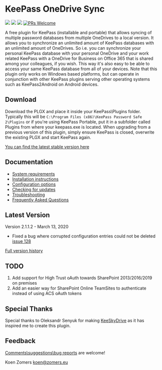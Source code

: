 # KeePass OneDrive Sync

![](https://github.com/KoenZomers/KeePassOneDriveSync/workflows/.NET%20Core/badge.svg) ![](https://img.shields.io/github/downloads/koenzomers/KeePassOneDriveSync/total.svg) ![](https://img.shields.io/github/issues/koenzomers/KeePassOneDriveSync.svg) [![PRs Welcome](https://img.shields.io/badge/PRs-welcome-brightgreen.svg?style=flat-square)](http://makeapullrequest.com)

A free plugin for KeePass (installable and portable) that allows syncing of multiple password databases from multiple OneDrives to a local version. It allows you to synchronize an unlimited amount of KeePass databases with an unlimited amount of OneDrives. So i.e. you can synchronize your personal KeePass database with your personal OneDrive and your work related KeePass with a OneDrive for Business on Office 365 that is shared among your colleagues, if you wish. This way it's also easy to be able to access your same KeePass database from all of your devices. Note that this plugin only works on Windows based platforms, but can operate in conjunction with other KeePass plugins serving other operating systems such as KeePass2Android on Android devices.

## Download ##
Download the PLGX and place it inside your KeePass\Plugins folder. Typically this will be `C:\Program Files (x86)\KeePass Password Safe 2\Plugins` or if you're using KeePass Portable, put it in a subfolder called Plugins from where your keepass.exe is located. When upgrading from a previous version of this plugin, simply ensure KeePass is closed, overwrite the existing PLGX and start KeePass again.

[You can find the latest stable version here](../../releases/latest)

## Documentation ##
- [System requirements](https://github.com/KoenZomers/KeePassOneDriveSync/wiki/System-Requirements)
- [Installation instructions](https://github.com/KoenZomers/KeePassOneDriveSync/wiki/Installation-instructions)
- [Configuration options](https://github.com/KoenZomers/KeePassOneDriveSync/wiki/Configuration-options)
- [Checking for updates](https://github.com/KoenZomers/KeePassOneDriveSync/wiki/Update-check)
- [Troubleshooting](https://github.com/KoenZomers/KeePassOneDriveSync/wiki/Troubleshooting)
- [Frequently Asked Questions](https://github.com/KoenZomers/KeePassOneDriveSync/wiki/FAQ)

## Latest Version

Version 2.1.1.2 - March 13, 2020

- Fixed a bug where corrupted configuration entries could not be deleted [issue 128](https://github.com/KoenZomers/KeePassOneDriveSync/issues/128)

[Full version history](https://github.com/KoenZomers/KeePassOneDriveSync/releases)

## TODO

1. Add support for High Trust oAuth towards SharePoint 2013/2016/2019 on premises
2. Add an easier way for SharePoint Online TeamSites to authenticate instead of using ACS oAuth tokens

## Special Thanks

Special thanks to Oleksandr Senyuk for making [KeeSkyDrive](http://sourceforge.net/projects/keeskydrive/) as it has inspired me to create this plugin.

## Feedback

[Comments\suggestions\bug reports](https://github.com/KoenZomers/KeePassOneDriveSync/issues/new/choose) are welcome!

Koen Zomers
koen@zomers.eu
